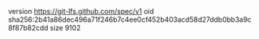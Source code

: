 version https://git-lfs.github.com/spec/v1
oid sha256:2b41a86dec496a71f246b7c4ee0cf452b403acd58d27ddb0bb3a9c8f87b82cdd
size 9102

